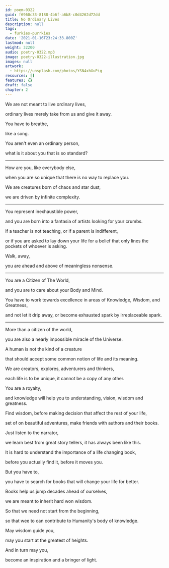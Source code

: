 ```yaml
---
id: poem-0322
guid: f6960c33-8188-4b6f-a6b8-c0d4262d72dd
title: No Ordinary Lives
description: null
tags:
  - furkies-purrkies
date: '2021-01-16T23:24:33.800Z'
lastmod: null
weight: 32200
audio: poetry-0322.mp3
image: poetry-0322-illustration.jpg
images: null
artwork:
  - https://unsplash.com/photos/YSN4xhXuPig
resources: []
features: {}
draft: false
chapter: 2
---
```


We are not meant to live ordinary lives,

ordinary lives merely take from us and give it away.

You have to breathe,

like a song.

You aren't even an ordinary person,

what is it about you that is so standard?

---

How are you, like everybody else,

when you are so unique that there is no way to replace you.

We are creatures born of chaos and star dust,

we are driven by infinite complexity.

---

You represent inexhaustible power,

and you are born into a fantasia of artists looking for your crumbs.

If a teacher is not teaching, or if a parent is indifferent,

or if you are asked to lay down your life for a belief that only lines the pockets of whoever is asking.

Walk, away,

you are ahead and above of meaningless nonsense.

---

You are a Citizen of The World,

and you are to care about your Body and Mind.

You have to work towards excellence in areas of Knowledge, Wisdom, and Greatness,

and not let it drip away, or become exhausted spark by irreplaceable spark.

---

More than a citizen of the world,

you are also a nearly impossible miracle of the Universe.

A human is not the kind of a creature

that should accept some common notion of life and its meaning.

We are creators, explores, adventurers and thinkers,

each life is to be unique, it cannot be a copy of any other.

You are a royalty,

and knowledge will help you to understanding, vision, wisdom and greatness.

Find wisdom, before making decision that affect the rest of your life,

set of on beautiful adventures, make friends with authors and their books.

Just listen to the narrator,

we learn best from great story tellers, it has always been like this.

It is hard to understand the importance of a life changing book,

before you actually find it, before it moves you.

But you have to,

you have to search for books that will change your life for better.

Books help us jump decades ahead of ourselves,

we are meant to inherit hard won wisdom.

So that we need not start from the beginning,

so that wee to can contribute to Humanity's body of knowledge.

May wisdom guide you,

may you start at the greatest of heights.

And in turn may you,

become an inspiration and a bringer of light.
